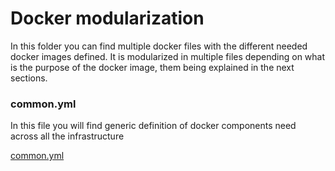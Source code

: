 # Docker modularization

In this folder you can find multiple docker files with the different needed docker images defined.
It is modularized in multiple files depending on what is the purpose of the docker image, them being
explained in the next sections.

### common.yml

In this file you will find generic definition of docker components need across all the
infrastructure

[common.yml](common.yml)
